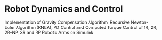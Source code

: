 # Robot Dynamics and Control
Implementation of Gravity Compensation Algorithm, Recursive Newton-Euler Algorithm (RNEA), PD Control and Computed Torque Control of 1R, 2R, 2R-NP, 3R and RP Robotic Arms on Simulink

